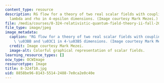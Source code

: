 ```yaml
---
content_type: resource
description: RG flow for a theory of two real scalar fields with coupling constants
  lambda and rho in 4-epsilon dimensions. (Image courtesy Mark Mezei.)
file: /media/courses/8-324-relativistic-quantum-field-theory-ii-fall-2010/8858be968143551424887e0ca2e0c40e_8-324f10.jpg
file_type: image/jpeg
image_metadata:
  caption: "RG flow for a theory of two real scalar fields with coupling constants\
    \ \u03BB and \u03C1 in 4-\u03B5 dimensions. (Image courtesy Mark Mezei.)"
  credit: Image courtesy Mark Mezei.
  image-alt: Colorful graphical representation of scalar fields.
learning_resource_types: []
ocw_type: OCWImage
resourcetype: Image
title: 8-324f10.jpg
uid: 8858be96-8143-5514-2488-7e0ca2e0c40e
---
```

